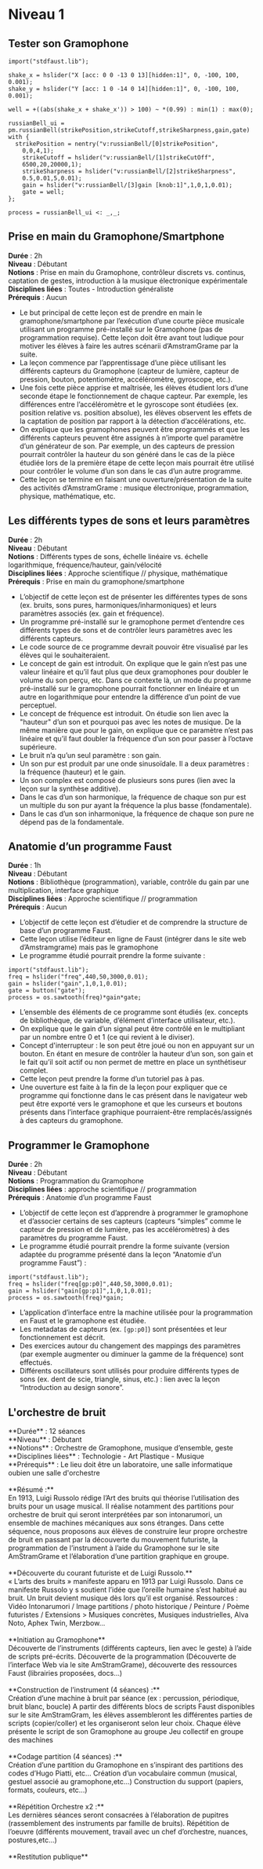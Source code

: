 # Niveau 1

## Tester son Gramophone

<!-- faust-run -->
```
import("stdfaust.lib");

shake_x = hslider("X [acc: 0 0 -13 0 13][hidden:1]", 0, -100, 100, 0.001);
shake_y = hslider("Y [acc: 1 0 -14 0 14][hidden:1]", 0, -100, 100, 0.001);

well = +((abs(shake_x + shake_x')) > 100) ~ *(0.99) : min(1) : max(0);

russianBell_ui = pm.russianBell(strikePosition,strikeCutoff,strikeSharpness,gain,gate)
with {
  strikePosition = nentry("v:russianBell/[0]strikePosition",
	0,0,4,1);
	strikeCutoff = hslider("v:russianBell/[1]strikeCutOff",
	6500,20,20000,1);
	strikeSharpness = hslider("v:russianBell/[2]strikeSharpness",
	0.5,0.01,5,0.01);
	gain = hslider("v:russianBell/[3]gain [knob:1]",1,0,1,0.01);
	gate = well;
};

process = russianBell_ui <: _,_;
```
<!-- /faust-run -->

## Prise en main du Gramophone/Smartphone

**Durée** : 2h  
**Niveau** : Débutant  
**Notions** : Prise en main du Gramophone, contrôleur discrets vs. continus, captation de gestes, introduction à la musique électronique expérimentale  
**Disciplines liées** : Toutes - Introduction généraliste  
**Prérequis** : Aucun

* Le but principal de cette leçon est de prendre en main le gramophone/smartphone par l’exécution d’une courte pièce musicale utilisant un programme pré-installé sur le Gramophone (pas de programmation requise). Cette leçon doit être avant tout ludique pour motiver les élèves à faire les autres scénarii d’AmstramGrame par la suite.
* La leçon commence par l’apprentissage d’une pièce utilisant les différents capteurs du Gramophone (capteur de lumière, capteur de pression, bouton, potentiomètre, accéléromètre, gyroscope, etc.).
* Une fois cette pièce apprise et maîtrisée, les élèves étudient lors d’une seconde étape le fonctionnement de chaque capteur. Par exemple, les différences entre l’accéléromètre et le gyroscope sont étudiées (ex. position relative vs. position absolue), les élèves observent les effets de la captation de position par rapport à la détection d’accélérations, etc. 
* On explique que les gramophones peuvent être programmés et que les différents capteurs peuvent être assignés à n’importe quel paramètre d’un générateur de son. Par exemple, un des capteurs de pression pourrait contrôler la hauteur du son généré dans le cas de la pièce étudiée lors de la première étape de cette leçon mais pourrait être utilisé pour contrôler le volume d’un son dans le cas d’un autre programme.
* Cette leçon se termine en faisant une ouverture/présentation de la suite des activités d’AmstramGrame : musique électronique, programmation, physique, mathématique, etc.

<!-- TODO: on pourrait avoir une photo du gramophone avec un peu plus de détail -->

## Les différents types de sons et leurs paramètres

**Durée** : 2h  
**Niveau** : Débutant  
**Notions** : Différents types de sons, échelle linéaire vs. échelle logarithmique, fréquence/hauteur, gain/vélocité  
**Disciplines liées** : Approche scientifique // physique, mathématique  
**Prérequis** : Prise en main du gramophone/smartphone  

* L’objectif de cette leçon est de présenter les différentes types de sons (ex. bruits, sons pures, harmoniques/inharmoniques) et leurs paramètres associés (ex. gain et fréquence).
* Un programme pré-installé <!-- TODO: voir comment gérer ça -->
sur le gramophone permet d’entendre ces différents types de sons et de contrôler leurs paramètres avec les différents capteurs.
* Le code source de ce programme devrait pouvoir être visualisé par les élèves qui le souhaiteraient. <!-- TODO: justement, ça pourrait être ici --> 
* Le concept de gain est introduit. On explique que le gain n’est pas une valeur linéaire et qu’il faut plus que deux gramophones pour doubler le volume du son perçu, etc. Dans ce contexte là, un mode du programme pré-installé sur le gramophone pourrait fonctionner en linéaire et un autre en logarithmique pour entendre la différence d’un point de vue perceptuel. <!-- TODO: je doute qu'un prof de physique même expérimenté sache de quoi on parle là, il faudrait être plus précis. -->
* Le concept de fréquence est introduit. On étudie son lien avec la "hauteur" d’un son et pourquoi pas avec les notes de musique. De la même manière que pour le gain, on explique que ce paramètre n’est pas linéaire et qu’il faut doubler la fréquence d’un son pour passer à l’octave supérieure. 
* Le bruit n’a qu’un seul paramètre : son gain.
* Un son pur est produit par une onde sinusoïdale. Il a deux paramètres : la fréquence (hauteur) et le gain.
* Un son complex est composé de plusieurs sons pures (lien avec la leçon sur la synthèse additive). 
* Dans le cas d’un son harmonique, la fréquence de chaque son pur est un multiple du son pur ayant la fréquence la plus basse (fondamentale).
* Dans le cas d’un son inharmonique, la fréquence de chaque son pure ne dépend pas de la fondamentale.

## Anatomie d’un programme Faust

**Durée** : 1h  
**Niveau** : Débutant  
**Notions** : Bibliothèque (programmation), variable, contrôle du gain par une multiplication, interface graphique  
**Disciplines liées** : Approche scientifique // programmation  
**Prérequis** : Aucun  

* L’objectif de cette leçon est d’étudier et de comprendre la structure de base d’un programme Faust. 
* Cette leçon utilise l’éditeur en ligne de Faust (intégrer dans le site web d’Amstramgrame) mais pas le gramophone
* Le programme étudié pourrait prendre la forme suivante : 

<!-- faust-run -->
```
import("stdfaust.lib");
freq = hslider("freq",440,50,3000,0.01);
gain = hslider("gain",1,0,1,0.01);
gate = button("gate");
process = os.sawtooth(freq)*gain*gate;
```
<!-- /faust-run -->

* L’ensemble des éléments de ce programme sont étudiés (ex. concepts de bibliothèque, de variable, d’élément d’interface utilisateur, etc.).
* On explique que le gain d’un signal peut être contrôlé en le multipliant par un nombre entre 0 et 1 (ce qui revient à le diviser).  
* Concept d'interrupteur : le son peut être joué ou non en appuyant sur un bouton. En étant en mesure de contrôler la hauteur d’un son, son gain et le fait qu’il soit actif ou non permet de mettre en place un synthétiseur complet. 
* Cette leçon peut prendre la forme d’un tutoriel pas à pas.
* Une ouverture est faite à la fin de la leçon pour expliquer que ce programme qui fonctionne dans le cas présent dans le navigateur web peut être exporté vers le gramophone et que les curseurs et boutons présents dans l’interface graphique pourraient-être remplacés/assignés à des capteurs du gramophone.

## Programmer le Gramophone
**Durée** : 2h</br>
**Niveau** : Débutant</br>
**Notions** : Programmation du Gramophone</br>
**Disciplines liées** : approche scientifique // programmation</br>
**Prérequis** : Anatomie d’un programme Faust</br>

* L’objectif de cette leçon est d’apprendre à programmer le gramophone et d’associer certains de ses capteurs (capteurs “simples” comme le capteur de pression et de lumière, pas les accéléromètres) à des paramètres du programme Faust.
* Le programme étudié pourrait prendre la forme suivante (version adaptée du programme présenté dans la leçon “Anatomie d’un programme Faust”) : 

```
import("stdfaust.lib");
freq = hslider("freq[gp:p0]",440,50,3000,0.01);
gain = hslider("gain[gp:p1]",1,0,1,0.01);
process = os.sawtooth(freq)*gain;
```

* L’application d’interface entre la machine utilisée pour la programmation en Faust et le gramophone est étudiée.
* Les metadatas de capteurs (ex. `[gp:p0]`) sont présentées et leur fonctionnement est décrit.
* Des exercices autour du changement des mappings des paramètres (par exemple augmenter ou diminuer la gamme de la fréquence) sont effectués.
* Différents oscillateurs sont utilisés pour produire différents types de sons (ex. dent de scie, triangle, sinus, etc.) : lien avec la leçon “Introduction au design sonore”.  

<h2 id= "pieces-gramophone">L'orchestre de bruit</h2>
**Durée** : 12 séances</br>
**Niveau** : Débutant</br>
**Notions** : Orchestre de Gramophone, musique d’ensemble, geste</br>
**Disciplines liées** : Technologie - Art Plastique - Musique</br>
**Prérequis** : Le lieu doit être un laboratoire, une salle informatique oubien une salle d'orchestre</br>
</br>
**Résumé :**</br>
En 1913, Luigi Russolo rédige l’Art des bruits qui théorise l’utilisation des bruits pour un usage musical. Il réalise notamment des partitions pour orchestre de bruit qui seront interprétées par son intonarumori, un ensemble de machines mécaniques aux sons étranges.
Dans cette séquence, nous proposons aux élèves de construire leur propre orchestre de bruit en passant par la découverte du mouvement futuriste, la programmation de l’instrument à l’aide du Gramophone sur le site AmStramGrame et l’élaboration d’une partition graphique en groupe.
</br>
</br>
**Découverte du courant futuriste et de Luigi Russolo.**
</br>
« L’arts des bruits » manifeste apparu en 1913 par Luigi Russolo. Dans ce manifeste Russolo y s soutient l’idée que l’oreille humaine s’est habitué au bruit. Un bruit devient musique dès lors qu’il est organisé.
Ressources : Vidéo Intonarumori / Image partitions / photo historique / Peinture / Poème futuristes / Extensions > Musiques concrètes, Musiques industrielles, Alva Noto, Aphex Twin, Merzbow...
</br>
</br>
**Initiation au Gramophone**
</br>
Découverte de l’instruments (différents capteurs, lien avec le geste) à l’aide de scripts pré-écrits. Découverte de la programmation (Découverte de l’interface Web via le site AmStramGrame), découverte des ressources Faust (librairies proposées, docs...)
</br>
</br>
**Construction de l’instrument (4 séances) :**
</br>
Création d’une machine à bruit par séance (ex : percussion, périodique, bruit blanc, boucle)
A partir des différents blocs de scripts Faust disponibles sur le site AmStramGram, les élèves assembleront les différentes parties de scripts (copier/coller) et les organiseront selon leur choix.
Chaque élève présente le script de son Gramophone au groupe Jeu collectif en groupe des machines
</br>
</br>
**Codage partition (4 séances) :**
</br>
Création d’une partition du Gramophone en s’inspirant des partitions des codes d’Hugo Piatti, etc... Création d’un vocabulaire commun (musical, gestuel associé au gramophone,etc...) Construction du support (papiers, formats, couleurs, etc...)
</br>
</br>
**Répétition Orchestre x2 :**
</br>
Les dernières séances seront consacrées à l’élaboration de pupitres (rassemblement des instruments par famille de bruits).
Répétition de l’oeuvre (différents mouvement, travail avec un chef d’orchestre, nuances, postures,etc...)
</br>
</br>
**Restitution publique**